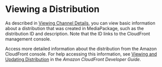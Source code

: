 # Viewing a Distribution<a name="cdns-view"></a>

As described in [Viewing Channel Details](channels-view.md), you can view basic information about a distribution that was created in MediaPackage, such as the distribution ID and description\. Note that the ID links to the CloudFront management console\.

Access more detailed information about the distribution from the Amazon CloudFront console\. For help accessing this information, see [Viewing and Updating Distribution](http://http://docs.aws.amazon.com/AmazonCloudFront/latest/DeveloperGuide/HowToUpdateDistribution.html) in the *Amazon CloudFront Developer Guide*\.